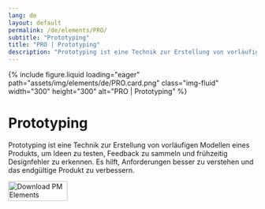 ```yaml
---
lang: de
layout: default
permalink: /de/elements/PRO/
subtitle: "Prototyping"
title: "PRO | Prototyping"
description: "Prototyping ist eine Technik zur Erstellung von vorläufigen Modellen eines Produkts, um Ideen zu testen, Feedback zu sammeln und frühzeitig Designfehler zu erkennen. Es hilft, Anforderungen besser zu verstehen und das endgültige Produkt zu verbessern."
---
```


{% include figure.liquid loading="eager" path="assets/img/elements/de/PRO.card.png" class="img-fluid" width="300" height="300" alt="PRO | Prototyping" %}

# Prototyping

Prototyping ist eine Technik zur Erstellung von vorläufigen Modellen eines Produkts, um Ideen zu testen, Feedback zu sammeln und frühzeitig Designfehler zu erkennen. Es hilft, Anforderungen besser zu verstehen und das endgültige Produkt zu verbessern.

<a href="https://apps.apple.com/app/apple-store/id6738084498?pt=127441684&ct=website&mt=8">
  <img src="{{ "assets/img/en/appstore.png" | relative_url }}" width="120" height="40" alt="Download PM Elements">
</a>
